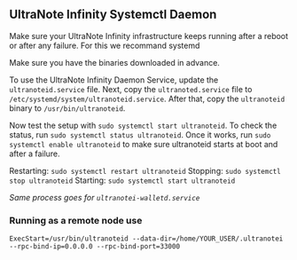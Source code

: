 ## UltraNote Infinity Systemctl Daemon

Make sure your UltraNote Infinity infrastructure keeps running after a reboot or after any failure. For this we recommand systemd

Make sure you have the binaries downloaded in advance.

To use the UltraNote Infinity Daemon Service, update the `ultranoteid.service` file.
Next, copy the `ultranoted.service` file to `/etc/systemd/system/ultranoteid.service`.
After that, copy the `ultranoteid` binary to `/usr/bin/ultranoteid`.

Now test the setup with `sudo systemctl start ultranoteid`.
To check the status, run `sudo systemctl status ultranoteid`.
Once it works, run `sudo systemctl enable ultranoteid` to make sure ultranoteid starts at boot and after a failure.

Restarting: `sudo systemctl restart ultranoteid`
Stopping: `sudo systemctl stop ultranoteid`
Starting: `sudo systemctl start ultranoteid`

*Same process goes for `ultranotei-walletd.service`*

### Running as a remote node use

`ExecStart=/usr/bin/ultranoteid --data-dir=/home/YOUR_USER/.ultranotei --rpc-bind-ip=0.0.0.0 --rpc-bind-port=33000`
